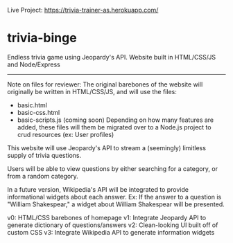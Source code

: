 Live Project: https://trivia-trainer-as.herokuapp.com/

# trivia-binge
Endless trivia game using Jeopardy's API. Website built in HTML/CSS/JS and Node/Express

***
Note on files for reviewer:
The original barebones of the website will originally be written in HTML/CSS/JS, and will use the files:
- basic.html
- basic-css.html
- basic-scripts.js (coming soon)
Depending on how many features are added, these files will them be migrated over to a Node.js project to crud resources (ex: User profiles)


This website will use Jeopardy's API to stream a (seemingly) limitless supply of trivia questions. 

Users will be able to view questions by either searching for a category, or from a random category. 

In a future version, Wikipedia's API will be integrated to provide informational widgets about each answer. Ex: If the answer to a question is "William Shakespear," a widget about William Shakespear will be presented.

v0: HTML/CSS barebones of homepage
v1: Integrate Jeopardy API to generate dictionary of questions/answers
v2: Clean-looking UI built off of custom CSS
v3: Integrate Wikipedia API to generate information widgets
